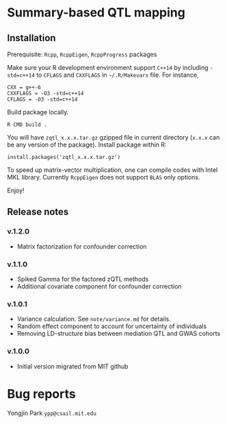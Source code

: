 # Summary-based QTL mapping

## Installation

Prerequisite: `Rcpp`, `RcppEigen`, `RcppProgress` packages

Make sure your R development environment support `C++14` by including
`-std=c++14` to `CFLAGS` and `CXXFLAGS` in `~/.R/Makevars` file.
For instance,
```
CXX = g++-6
CXXFLAGS = -O3 -std=c++14
CFLAGS = -O3 -std=c++14
```

Build package locally.
```
R CMD build .
```

You will have `zqtl_x.x.x.tar.gz` gzipped file in current directory
(`x.x.x` can be any version of the package).  Install package within
R:

```
install.packages('zqtl_x.x.x.tar.gz')
```

To speed up matrix-vector multiplication, one can compile codes with
Intel MKL library.  Currently `RcppEigen` does not support `BLAS` only
options.

Enjoy!

## Release notes

### v.1.2.0

- Matrix factorization for confounder correction

### v.1.1.0

- Spiked Gamma for the factored zQTL methods
- Additional covariate component for confounder correction

### v.1.0.1

- Variance calculation. See `note/variance.md` for details.
- Random effect component to account for uncertainty of individuals
- Removing LD-structure bias between mediation QTL and GWAS cohorts

### v.1.0.0

- Initial version migrated from MIT github

# Bug reports

Yongjin Park `ypp@csail.mit.edu`


